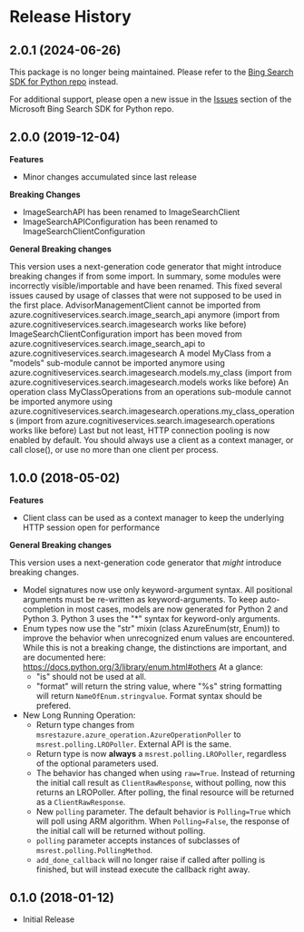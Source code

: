 # Release History

## 2.0.1 (2024-06-26)

This package is no longer being maintained. Please refer to the  [Bing Search SDK for Python repo](https://github.com/microsoft/bing-search-sdk-for-python/tree/main) instead.

For additional support, please open a new issue in the [Issues](https://github.com/microsoft/bing-search-sdk-for-python/issues) section of the Microsoft Bing Search SDK for Python repo.

## 2.0.0 (2019-12-04)

**Features**

  - Minor changes accumulated since last release

**Breaking Changes**

  - ImageSearchAPI has been renamed to ImageSearchClient
  - ImageSearchAPIConfiguration has been renamed to
    ImageSearchClientConfiguration

**General Breaking changes**

This version uses a next-generation code generator that might introduce
breaking changes if from some import. In summary, some modules were
incorrectly visible/importable and have been renamed. This fixed several
issues caused by usage of classes that were not supposed to be used in
the first place. AdvisorManagementClient cannot be imported from
azure.cognitiveservices.search.image_search_api anymore (import from
azure.cognitiveservices.search.imagesearch works like before)
ImageSearchClientConfiguration import has been moved from
azure.cognitiveservices.search.image_search_api to
azure.cognitiveservices.search.imagesearch A model MyClass from a
"models" sub-module cannot be imported anymore using
azure.cognitiveservices.search.imagesearch.models.my_class (import from
azure.cognitiveservices.search.imagesearch.models works like before) An
operation class MyClassOperations from an operations sub-module cannot
be imported anymore using
azure.cognitiveservices.search.imagesearch.operations.my_class_operations
(import from azure.cognitiveservices.search.imagesearch.operations works
like before) Last but not least, HTTP connection pooling is now enabled
by default. You should always use a client as a context manager, or call
close(), or use no more than one client per process.

## 1.0.0 (2018-05-02)

**Features**

  - Client class can be used as a context manager to keep the underlying
    HTTP session open for performance

**General Breaking changes**

This version uses a next-generation code generator that *might*
introduce breaking changes.

  - Model signatures now use only keyword-argument syntax. All
    positional arguments must be re-written as keyword-arguments. To
    keep auto-completion in most cases, models are now generated for
    Python 2 and Python 3. Python 3 uses the "*" syntax for
    keyword-only arguments.
  - Enum types now use the "str" mixin (class AzureEnum(str, Enum)) to
    improve the behavior when unrecognized enum values are encountered.
    While this is not a breaking change, the distinctions are important,
    and are documented here:
    <https://docs.python.org/3/library/enum.html#others> At a glance:
      - "is" should not be used at all.
      - "format" will return the string value, where "%s" string
        formatting will return `NameOfEnum.stringvalue`. Format syntax
        should be prefered.
  - New Long Running Operation:
      - Return type changes from
        `msrestazure.azure_operation.AzureOperationPoller` to
        `msrest.polling.LROPoller`. External API is the same.
      - Return type is now **always** a `msrest.polling.LROPoller`,
        regardless of the optional parameters used.
      - The behavior has changed when using `raw=True`. Instead of
        returning the initial call result as `ClientRawResponse`,
        without polling, now this returns an LROPoller. After polling,
        the final resource will be returned as a `ClientRawResponse`.
      - New `polling` parameter. The default behavior is
        `Polling=True` which will poll using ARM algorithm. When
        `Polling=False`, the response of the initial call will be
        returned without polling.
      - `polling` parameter accepts instances of subclasses of
        `msrest.polling.PollingMethod`.
      - `add_done_callback` will no longer raise if called after
        polling is finished, but will instead execute the callback right
        away.

## 0.1.0 (2018-01-12)

  - Initial Release
